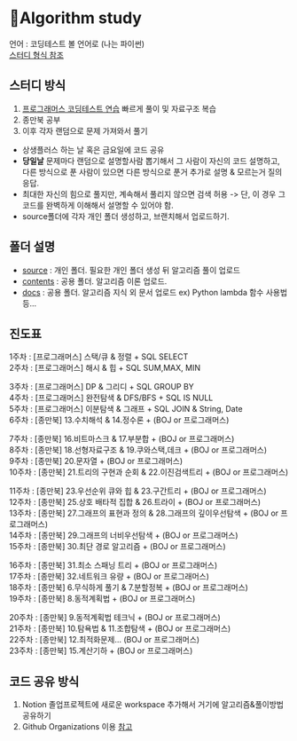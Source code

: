 # 📒Algorithm study
언어 : 코딩테스트 볼 언어로 (나는 파이썬)    
[스터디 형식 참조](https://github.com/TheCopiens/algorithm-study)
## 스터디 방식
1. [프로그래머스 코딩테스트 연습](https://programmers.co.kr/learn/challenges) 빠르게 풀이 및 자료구조 복습
2. 종만북 공부
3. 이후 각자 랜덤으로 문제 가져와서 풀기

- 상생플러스 하는 날 혹은 금요일에 코드 공유
- **당일날** 문제마다 랜덤으로 설명할사람 뽑기해서 그 사람이 자신의 코드 설명하고, 다른 방식으로 푼 사람이 있으면 다른 방식으로 푼거 추가로 설명 & 모르는거 질의응답.
- 최대한 자신의 힘으로 풀지만, 계속해서 풀리지 않으면 검색 허용 -> 단, 이 경우 그 코드를 완벽하게 이해해서 설명할 수 있어야 함.
- source폴더에 각자 개인 폴더 생성하고, 브랜치해서 업로드하기.

## 폴더 설명
- [source](./source) : 개인 폴더. 필요한 개인 폴더 생성 뒤 알고리즘 풀이 업로드
- [contents](./contents) : 공용 폴더. 알고리즘 이론 업로드.
- [docs](./docs) : 공용 폴더. 알고리즘 지식 외 문서 업로드 ex) Python lambda 함수 사용법 등...
## 진도표
1주차 : [프로그래머스] 스택/큐 & 정렬 + SQL SELECT   
2주차 : [프로그래머스] 해시 & 힙 + SQL SUM,MAX, MIN   

3주차 : [프로그래머스] DP & 그리디 + SQL GROUP BY    
4주차 : [프로그래머스] 완전탐색 & DFS/BFS + SQL IS NULL     
5주차 : [프로그래머스] 이분탐색 & 그래프 + SQL JOIN & String, Date    
6주차 : [종만북] 13.수치해석 & 14.정수론 + (BOJ or 프로그래머스)    

7주차 : [종만북] 16.비트마스크 & 17.부분합 + (BOJ or 프로그래머스)    
8주차 : [종만북] 18.선형자료구조 & 19.쿠와스택,데크 + (BOJ or 프로그래머스)   
9주차 : [종만북] 20.문자열 + (BOJ or 프로그래머스)   
10주차 : [종만북] 21.트리의 구현과 순회 & 22.이진검색트리 + (BOJ or 프로그래머스)    

11주차 : [종만북] 23.우선순위 큐와 힙 & 23.구간트리 + (BOJ or 프로그래머스)    
12주차 : [종만북] 25.상호 배타적 집합 & 26.트라이 + (BOJ or 프로그래머스)    
13주차 : [종만북] 27.그래프의 표현과 정의 & 28.그래프의 깊이우선탐색 + (BOJ or 프로그래머스)    
14주차 : [종만북] 29.그래프의 너비우선탐색 + (BOJ or 프로그래머스)     
15주차 : [종만북] 30.최단 경로 알고리즘 + (BOJ or 프로그래머스)     

16주차 : [종만북] 31.최소 스패닝 트리 + (BOJ or 프로그래머스)     
17주차 : [종만북] 32.네트워크 유량 + (BOJ or 프로그래머스)    
18주차 : [종만북] 6.무식하게 풀기 & 7.분할정복 + (BOJ or 프로그래머스)    
19주차 : [종만북] 8.동적계획법 + (BOJ or 프로그래머스)    

20주차 : [종만북] 9.동적계획법 테크닉 + (BOJ or 프로그래머스)     
21주차 : [종만북] 10.탐욕법 & 11.조합탐색 + (BOJ or 프로그래머스)     
22주차 : [종만북] 12.최적화문제... (BOJ or 프로그래머스)    
23주차 : [종만북] 15.계산기하 + (BOJ or 프로그래머스)    



## 코드 공유 방식
1. Notion 졸업프로젝트에 새로운 workspace 추가해서 거기에 알고리즘&풀이방법 공유하기
2. Github Organizations 이용 [참고](https://github.com/TheCopiens/algorithm-study)
